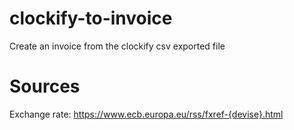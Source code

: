 # clockify-to-invoice
Create an invoice from the clockify csv exported file

# Sources
Exchange rate: https://www.ecb.europa.eu/rss/fxref-{devise}.html
